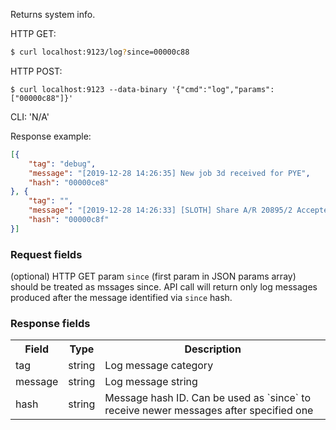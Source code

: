 Returns system info.
 
HTTP GET: 
```bash
$ curl localhost:9123/log?since=00000c88
```

HTTP POST:
```
$ curl localhost:9123 --data-binary '{"cmd":"log","params":["00000c88"]}'
```
CLI: 'N/A'

Response example:
```json
[{
	"tag": "debug",
	"message": "[2019-12-28 14:26:35] New job 3d received for PYE",
	"hash": "00000ce8"
}, {
	"tag": "",
	"message": "[2019-12-28 14:26:33] [SLOTH] Share A/R 20895/2 Accepted",
	"hash": "00000c8f"
}]
```

### Request fields

(optional) HTTP GET param `since` (first param in JSON params array) should be treated as mssages since. API call will return only log messages produced after the message identified via `since` hash.

### Response fields

<table id="tbl1">
	<tr>
		<th>Field</th>
		<th>Type</th>
		<th>Description</th>
	</tr>
	<tr>
		<td>tag</td>
		<td>string</td>
		<td>Log message category</td>
	</tr>
	<tr>
		<td>message</td>
		<td>string</td>
		<td>Log message string</td>
	</tr>
	<tr>
		<td>hash</td>
		<td>string</td>
		<td>Message hash ID. Can be used as `since` to receive newer messages after specified one</td>
	</tr>
</table>